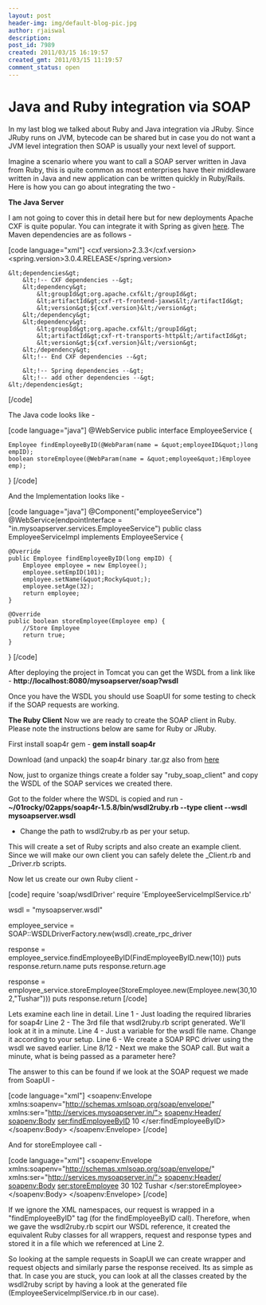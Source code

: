 ```yaml
---
layout: post
header-img: img/default-blog-pic.jpg
author: rjaiswal
description: 
post_id: 7989
created: 2011/03/15 16:19:57
created_gmt: 2011/03/15 11:19:57
comment_status: open
---
```


# Java and Ruby integration via SOAP

In my last blog we talked about Ruby and Java integration via JRuby. Since JRuby runs on JVM, bytecode can be shared but in case you do not want a JVM level integration then SOAP is usually your next level of support.

Imagine a scenario where you want to call a SOAP server written in Java from Ruby, this is quite common as most enterprises have their middleware written in Java and new application can be written quickly in Ruby/Rails. Here is how you can go about integrating the two -

**The Java Server**

I am not going to cover this in detail here but for new deployments Apache CXF is quite popular. You can integrate it with Spring as given [here][1]. The Maven dependencies are as follows -

[code language="xml"] <properties> <cxf.version>2.3.3</cxf.version> <spring.version>3.0.4.RELEASE</spring.version> </properties>
    
    
    &lt;dependencies&gt;
        &lt;!-- CXF dependencies --&gt;
        &lt;dependency&gt;
            &lt;groupId&gt;org.apache.cxf&lt;/groupId&gt;
            &lt;artifactId&gt;cxf-rt-frontend-jaxws&lt;/artifactId&gt;
            &lt;version&gt;${cxf.version}&lt;/version&gt;
        &lt;/dependency&gt;
        &lt;dependency&gt;
            &lt;groupId&gt;org.apache.cxf&lt;/groupId&gt;
            &lt;artifactId&gt;cxf-rt-transports-http&lt;/artifactId&gt;
            &lt;version&gt;${cxf.version}&lt;/version&gt;
        &lt;/dependency&gt;
        &lt;!-- End CXF dependencies --&gt;
    
        &lt;!-- Spring dependencies --&gt;
        &lt;!-- add other dependencies --&gt;
    &lt;/dependencies&gt;
    

[/code]

The Java code looks like -

[code language="java"] @WebService public interface EmployeeService {
    
    
    Employee findEmployeeByID(@WebParam(name = &quot;employeeID&quot;)long empID);
    boolean storeEmployee(@WebParam(name = &quot;employee&quot;)Employee emp);
    

} [/code]

And the Implementation looks like -

[code language="java"] @Component("employeeService") @WebService(endpointInterface = "in.mysoapserver.services.EmployeeService") public class EmployeeServiceImpl implements EmployeeService {
    
    
    @Override
    public Employee findEmployeeByID(long empID) {
        Employee employee = new Employee();
        employee.setEmpID(101);
        employee.setName(&quot;Rocky&quot;);
        employee.setAge(32);
        return employee;
    }
    
    @Override
    public boolean storeEmployee(Employee emp) {
        //Store Employee
        return true;
    }
    

} [/code]

After deploying the project in Tomcat you can get the WSDL from a link like - **http://localhost:8080/mysoapserver/soap?wsdl**

Once you have the WSDL you should use SoapUI for some testing to check if the SOAP requests are working.

**The Ruby Client** Now we are ready to create the SOAP client in Ruby. Please note the instructions below are same for Ruby or JRuby.

First install soap4r gem - **gem install soap4r**

Download (and unpack) the soap4r binary .tar.gz also from [here][2]

Now, just to organize things create a folder say "ruby_soap_client" and copy the WSDL of the SOAP services we created there.

Got to the folder where the WSDL is copied and run - **~/01rocky/02apps/soap4r-1.5.8/bin/wsdl2ruby.rb --type client --wsdl mysoapserver.wsdl**

  * Change the path to wsdl2ruby.rb as per your setup.

This will create a set of Ruby scripts and also create an example client. Since we will make our own client you can safely delete the _Client.rb and _Driver.rb scripts.

Now let us create our own Ruby client -

[code] require 'soap/wsdlDriver' require 'EmployeeServiceImplService.rb'

wsdl = "mysoapserver.wsdl"

employee_service = SOAP::WSDLDriverFactory.new(wsdl).create_rpc_driver

response = employee_service.findEmployeeByID(FindEmployeeByID.new(10)) puts response.return.name puts response.return.age

response = employee_service.storeEmployee(StoreEmployee.new(Employee.new(30,102,"Tushar"))) puts response.return [/code]

Lets examine each line in detail. Line 1 - Just loading the required libraries for soap4r Line 2 - The 3rd file that wsdl2ruby.rb script generated. We'll look at it in a minute. Line 4 - Just a variable for the wsdl file name. Change it according to your setup. Line 6 - We create a SOAP RPC driver using the wsdl we saved earlier. Line 8/12 - Next we make the SOAP call. But wait a minute, what is being passed as a parameter here?

The answer to this can be found if we look at the SOAP request we made from SoapUI -

[code language="xml"] <soapenv:Envelope xmlns:soapenv="http://schemas.xmlsoap.org/soap/envelope/" xmlns:ser="http://services.mysoapserver.in/"> <soapenv:Header/> <soapenv:Body> <ser:findEmployeeByID> <employeeID>10</employeeID> </ser:findEmployeeByID> </soapenv:Body> </soapenv:Envelope> [/code]

And for storeEmployee call -

[code language="xml"] <soapenv:Envelope xmlns:soapenv="http://schemas.xmlsoap.org/soap/envelope/" xmlns:ser="http://services.mysoapserver.in/"> <soapenv:Header/> <soapenv:Body> <ser:storeEmployee> <employee> <age>30</age> <empID>102</empID> <name>Tushar</name> </employee> </ser:storeEmployee> </soapenv:Body> </soapenv:Envelope> [/code]

If we ignore the XML namespaces, our request is wrapped in a "findEmployeeByID" tag (for the findEmployeeByID call). Therefore, when we gave the wsdl2ruby.rb scpirt our WSDL reference, it created the equivalent Ruby classes for all wrappers, request and response types and stored it in a file which we referenced at Line 2.

So looking at the sample requests in SoapUI we can create wrapper and request objects and similarly parse the response received. Its as simple as that. In case you are stuck, you can look at all the classes created by the wsdl2ruby script by having a look at the generated file (EmployeeServiceImplService.rb in our case).

   [1]: https://cwiki.apache.org/CXF20DOC/writing-a-service-with-spring.html
   [2]: http://dev.ctor.org/soap4r